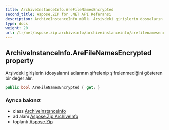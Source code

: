 ```yaml
---
title: ArchiveInstanceInfo.AreFileNamesEncrypted
second_title: Aspose.ZIP for .NET API Referansı
description: ArchiveInstanceInfo mülk. Arşivdeki girişlerin dosyaların adlarının şifrelenip şifrelenmediğini gösteren bir değer alır.
type: docs
weight: 20
url: /tr/net/aspose.zip.archiveinfo/archiveinstanceinfo/arefilenamesencrypted/
---
```

## ArchiveInstanceInfo.AreFileNamesEncrypted property

Arşivdeki girişlerin (dosyaların) adlarının şifrelenip şifrelenmediğini gösteren bir değer alır.

```csharp
public bool AreFileNamesEncrypted { get; }
```

### Ayrıca bakınız

* class [ArchiveInstanceInfo](../)
* ad alanı [Aspose.Zip.ArchiveInfo](../../archiveinstanceinfo/)
* toplantı [Aspose.Zip](../../../)


